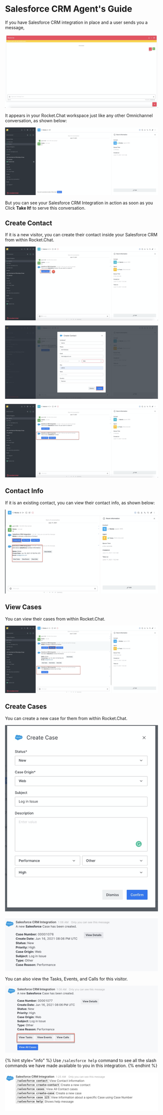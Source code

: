 # Salesforce CRM Agent's Guide

If you have Salesforce CRM integration in place and a user sends you a message,

![](<../../../../../.gitbook/assets/image (474).png>)

It appears in your Rocket.Chat workspace just like any other Omnichannel conversation, as shown below:

![](<../../../../../.gitbook/assets/image (475).png>)

But you can see your Salesforce CRM Integration in action as soon as you Click **Take It!** to serve this conversation.

## Create Contact

If it is a new visitor, you can create their contact inside your Salesforce CRM from within Rocket.Chat.

![](<../../../../../.gitbook/assets/image (482).png>)

![](<../../../../../.gitbook/assets/image (484).png>)

![](<../../../../../.gitbook/assets/image (485).png>)

## Contact Info

If it is an existing contact, you can view their contact info, as shown below:

![](<../../../../../.gitbook/assets/image (476).png>)

## View Cases

You can view their cases from within Rocket.Chat.

![](<../../../../../.gitbook/assets/image (477).png>)

## Create Cases

You can create a new case for them from within Rocket.Chat.

![](<../../../../../.gitbook/assets/image (478).png>)

![](<../../../../../.gitbook/assets/image (479).png>)

You can also view the Tasks, Events, and Calls for this visitor.

![](<../../../../../.gitbook/assets/image (480).png>)

{% hint style="info" %}
Use `/salesforce help` command to see all the slash commands we have made available to you in this integration.
{% endhint %}

![](<../../../../../.gitbook/assets/image (481).png>)
